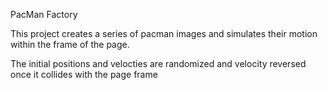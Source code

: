 PacMan Factory

This project creates a series of pacman images and simulates their motion within the frame of the page.

The initial positions and velocties are randomized and velocity reversed once it collides with the page frame

